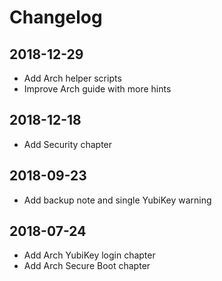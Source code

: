 # Changelog

## 2018-12-29

- Add Arch helper scripts
- Improve Arch guide with more hints

## 2018-12-18

- Add Security chapter

## 2018-09-23

- Add backup note and single YubiKey warning

## 2018-07-24

- Add Arch YubiKey login chapter
- Add Arch Secure Boot chapter